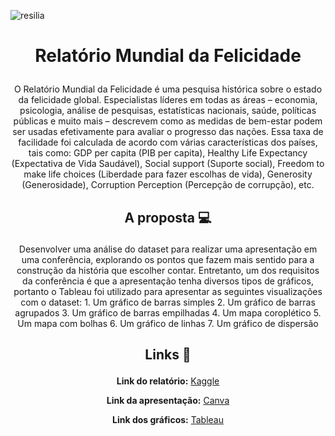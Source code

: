 ![resilia](https://user-images.githubusercontent.com/77132612/201170243-8c384696-19aa-4e1a-9e67-3d607d9cd418.png)
# <p align="center"> Relatório Mundial da Felicidade</p>

<p align="center">O Relatório Mundial da Felicidade é uma pesquisa histórica sobre o estado da felicidade global.
Especialistas líderes em todas as áreas – economia, psicologia, análise de pesquisas, estatísticas
nacionais, saúde, políticas públicas e muito mais – descrevem como as medidas de bem-estar podem
ser usadas efetivamente para avaliar o progresso das nações.
Essa taxa de facilidade foi calculada de acordo com várias características dos países, tais como: GDP per capita (PIB per capita),  Healthy Life Expectancy (Expectativa de Vida Saudável),  Social support (Suporte social), Freedom to make life choices (Liberdade para fazer escolhas de vida), Generosity (Generosidade), Corruption Perception (Percepção de corrupção), etc.</p>

## <p align="center">**A proposta :computer:**</p>
<p align="center">Desenvolver uma análise do dataset para realizar uma apresentação em uma conferência,
explorando os pontos que fazem mais sentido para a construção da história que escolher contar.
Entretanto, um dos requisitos da conferência é que a apresentação tenha diversos tipos de gráficos, portanto o Tableau foi utilizado para apresentar as seguintes visualizações com o dataset:
1. Um gráfico de barras simples
2. Um gráfico de barras agrupados
3. Um gráfico de barras empilhadas
4. Um mapa coroplético
5. Um mapa com bolhas
6. Um gráfico de linhas
7. Um gráfico de dispersão

## <p align="center">**Links :link:**</p>
**<p align="center">Link do relatório:** [Kaggle](https://www.kaggle.com/datasets/mathurinache/world-happiness-report?select=2022.csv)</p>

**<p align="center">Link da apresentação:** [Canva](https://www.canva.com/design/DAFRr4Pz1s8/-34bUYWNew_iDNIE38pc-A/view?utm_content=DAFRr4Pz1s8&utm_campaign=designshare&utm_medium=link&utm_source=publishpresent)</p>

**<p align="center">Link dos gráficos:** [Tableau](https://public.tableau.com/views/MapaCoropltico-ToDo10/Ummapacoropltico?:language=pt-BR&publish=yes&:display_count=n&:origin=viz_share_link)</p>

